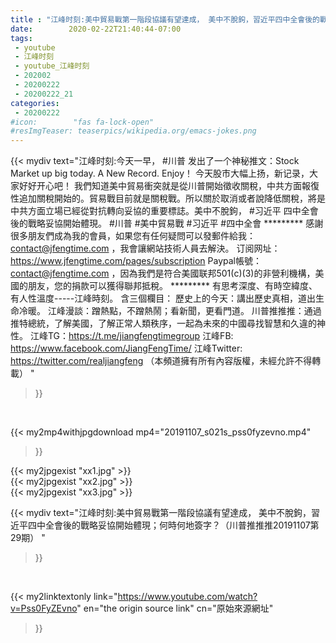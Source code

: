 ```yaml
---
title : "江峰时刻:美中貿易戰第一階段協議有望達成， 美中不脫鉤，習近平四中全會後的戰略妥協開始體現；何時何地簽字？（川普推推推20191107第29期） "
date:        2020-02-22T21:40:44-07:00
tags:
 - youtube
 - 江峰时刻
 - youtube_江峰时刻
 - 202002
 - 20200222
 - 20200222_21
categories:
 - 20200222
#icon:        "fas fa-lock-open"
#resImgTeaser: teaserpics/wikipedia.org/emacs-jokes.png
---
```


{{< mydiv text="江峰时刻:今天一早， #川普 发出了一个神秘推文：Stock Market up big today. A New Record. Enjoy！ 今天股市大幅上扬，新记录，大家好好开心吧！ 我們知道美中貿易衝突就是從川普開始徵收關稅，中共方面報復性追加關稅開始的。貿易戰目前就是關稅戰。所以關於取消或者說降低關稅，將是中共方面立場已經從對抗轉向妥協的重要標誌。美中不脫鉤， #习近平 四中全會後的戰略妥協開始體現。 #川普 #美中貿易戰 #习近平 #四中全會     ********* 感謝很多朋友們成為我的會員，如果您有任何疑問可以發郵件給我：contact@jfengtime.com ，我會讓網站技術人員去解決。 订阅网址：https://www.jfengtime.com/pages/subscription Paypal帳號：contact@jfengtime.com ，因為我們是符合美國联邦501(c)(3)的非營利機構，美國的朋友，您的捐款可以獲得聯邦抵稅。     ********* 有思考深度、有時空緯度、有人性溫度-----江峰時刻。 含三個欄目： 歷史上的今天：講出歷史真相，道出生命冷暖。 江峰漫談：蹭熱點，不蹭熱鬧；看新聞，更看門道。 川普推推推：通過推特總統，了解美國，了解正常人類秩序，一起為未來的中國尋找智慧和久違的神性。  江峰TG：https://t.me/jiangfengtimegroup 江峰FB: https://www.facebook.com/JiangFengTime/ 江峰Twitter: https://twitter.com/realjiangfeng （本頻道擁有所有內容版權，未經允許不得轉載） "
>}}
<br>


{{< my2mp4withjpgdownload mp4="20191107_s021s_pss0fyzevno.mp4"
>}}

{{< my2jpgexist "xx1.jpg" >}}<br>
{{< my2jpgexist "xx2.jpg" >}}<br>
{{< my2jpgexist "xx3.jpg" >}}<br>



{{< mydiv text="江峰时刻:美中貿易戰第一階段協議有望達成， 美中不脫鉤，習近平四中全會後的戰略妥協開始體現；何時何地簽字？（川普推推推20191107第29期） "
>}}
<br>

{{< my2linktextonly link="https://www.youtube.com/watch?v=Pss0FyZEvno"
en="the origin source link" cn="原始來源網址"
>}}


<br>


